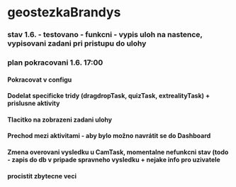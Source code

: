 # geostezkaBrandys
### stav 1.6. - testovano - funkcni - vypis uloh na nastence, vypisovani zadani pri pristupu do ulohy
### plan pokracovani 1.6. 17:00

#### Pokracovat v configu
#### Dodelat specificke tridy (dragdropTask, quizTask, extrealityTask) + prislusne aktivity
#### Tlacitko na zobrazeni zadani ulohy 
#### Prechod mezi aktivitami - aby bylo možno navrátit se do Dashboard
#### Zmena overovani vysledku u CamTask, momentalne nefunkcni stav (todo - zapis do db v pripade spravneho vysledku + nejake info pro uzivatele
#### procistit zbytecne veci
